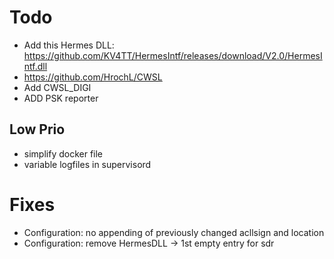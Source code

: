 # Todo
+ Add this Hermes DLL: https://github.com/KV4TT/HermesIntf/releases/download/V2.0/HermesIntf.dll
+ https://github.com/HrochL/CWSL
+ Add CWSL_DIGI 
+ ADD PSK reporter


## Low Prio
+ simplify docker file 
+ variable logfiles in supervisord

# Fixes
- Configuration: no appending of previously changed acllsign and location
- Configuration: remove HermesDLL -> 1st empty entry for sdr
